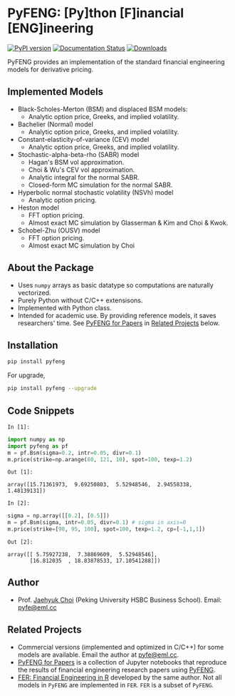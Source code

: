 # PyFENG: [Py]thon [F]inancial [ENG]ineering
[![PyPI version](https://badge.fury.io/py/pyfeng.svg)](https://pypi.org/project/pyfeng/)
[![Documentation Status](https://readthedocs.org/projects/pyfeng/badge/?version=latest)](https://pyfeng.readthedocs.io/en/latest/?badge=latest)
[![Downloads](https://pepy.tech/badge/pyfeng)](https://pepy.tech/project/pyfeng)

PyFENG provides an implementation of the standard financial engineering models for 
derivative pricing.

## Implemented Models 
  * Black-Scholes-Merton (BSM) and displaced BSM models:
    * Analytic option price, Greeks, and implied volatility.
  * Bachelier (Normal) model
    * Analytic option price, Greeks, and implied volatility.
  * Constant-elasticity-of-variance (CEV) model
    * Analytic option price, Greeks, and implied volatility.
  * Stochastic-alpha-beta-rho (SABR) model
    * Hagan's BSM vol approximation. 
    * Choi & Wu's CEV vol approximation.
    * Analytic integral for the normal SABR.
    * Closed-form MC simulation for the normal SABR.
  * Hyperbolic normal stochastic volatility (NSVh) model
    * Analytic option pricing.
  * Heston model
    * FFT option pricing.
    * Almost exact MC simulation by Glasserman & Kim and Choi & Kwok.
  * Schobel-Zhu (OUSV) model
    * FFT option pricing.
    * Almost exact MC simulation by Choi

## About the Package
* Uses `numpy` arrays as basic datatype so computations are naturally vectorized.
* Purely Python without C/C++ extensisons. 
* Implemented with Python class.
* Intended for academic use. By providing reference models, it saves researchers' time. 
  See [PyFENG for Papers](https://github.com/PyFE/PyfengForPapers) in [Related Projects](#related-projects) below.

## Installation
```sh
pip install pyfeng
```
For upgrade,
```sh
pip install pyfeng --upgrade
```

## Code Snippets
`In [1]:`
```python
import numpy as np
import pyfeng as pf
m = pf.Bsm(sigma=0.2, intr=0.05, divr=0.1)
m.price(strike=np.arange(80, 121, 10), spot=100, texp=1.2)
```
`Out [1]:`
```
array([15.71361973,  9.69250803,  5.52948546,  2.94558338,  1.48139131])
```

`In [2]:`
```python
sigma = np.array([[0.2], [0.5]])
m = pf.Bsm(sigma, intr=0.05, divr=0.1) # sigma in axis=0
m.price(strike=[90, 95, 100], spot=100, texp=1.2, cp=[-1,1,1])
```
`Out [2]:`
```
array([[ 5.75927238,  7.38869609,  5.52948546],
       [16.812035  , 18.83878533, 17.10541288]])
```

## Author
* Prof. [Jaehyuk Choi](https://jaehyukchoi.net/phbs_en) (Peking University HSBC Business School). Email: pyfe@eml.cc

## Related Projects
* Commercial versions (implemented and optimized in C/C++) for some models are available. Email the author at pyfe@eml.cc.
* [PyFENG for Papers](https://github.com/PyFE/PyfengForPapers) is a collection of Jupyter notebooks that reproduce the 
  results of financial engineering research papers using [PyFENG](https://github.com/PyFE/PyFENG).
* [FER: Financial Engineering in R](https://cran.r-project.org/package=FER) developed by the same author.
Not all models in `PyFENG` are implemented in `FER`. `FER` is a subset of `PyFENG`. 
